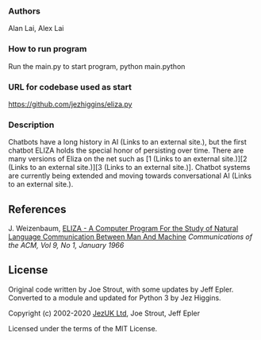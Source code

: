 ### Authors
Alan Lai, Alex Lai

### How to run program
Run the main.py to start program, python main.python

### URL for codebase used as start
https://github.com/jezhiggins/eliza.py

### Description

Chatbots have a long history in AI (Links to an external site.), but the first chatbot ELIZA holds the special honor of persisting over time. There are many versions of Eliza on the net such as [1 (Links to an external site.)][2 (Links to an external site.)][3 (Links to an external site.)]. Chatbot systems are currently being extended and moving towards conversational AI (Links to an external site.).

## References
J. Weizenbaum, [ELIZA - A Computer Program For the Study of Natural Language Communication Between Man And Machine](http://www.cse.buffalo.edu/~rapaport/572/S02/weizenbaum.eliza.1966.pdf) _Communications of the ACM, Vol 9, No 1, January 1966_

## License

Original code written by Joe Strout, with some updates by Jeff Epler.  Converted to a module and updated for Python 3 by Jez Higgins.

Copyright (c) 2002-2020 [JezUK Ltd](http://www.jezuk.co.uk), Joe Strout, Jeff Epler

Licensed under the terms of the MIT License.
